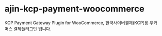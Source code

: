 ajin-kcp-payment-woocommerce
============================

KCP Payment Gateway Plugin for WooCommerce, 한국사이버결제(KCP)용 우커머스 결제플러그인 입니다. 
